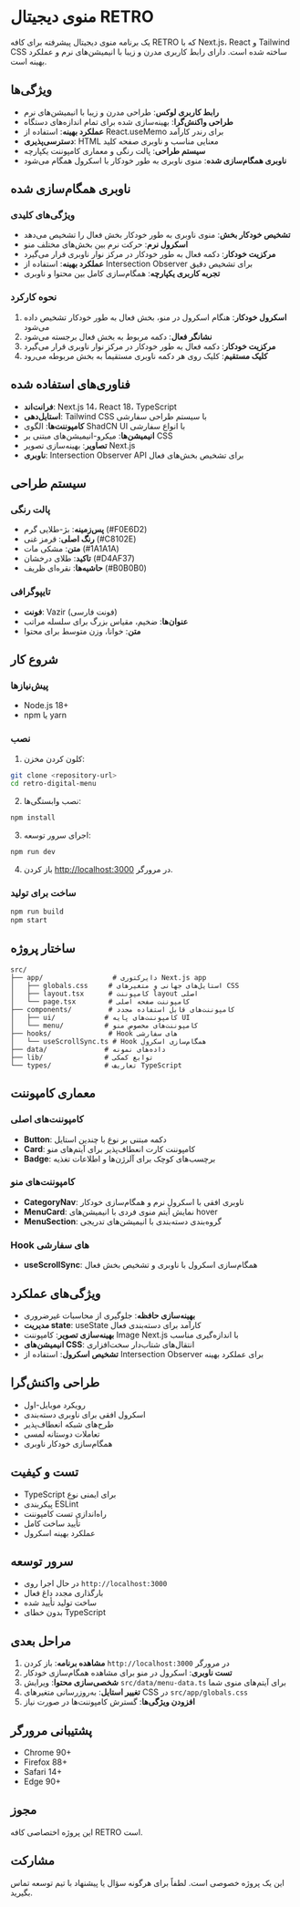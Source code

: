 # منوی دیجیتال RETRO

یک برنامه منوی دیجیتال پیشرفته برای کافه RETRO که با Next.js، React و Tailwind CSS ساخته شده است. دارای رابط کاربری مدرن و زیبا با انیمیشن‌های نرم و عملکرد بهینه است.

## ویژگی‌ها

- **رابط کاربری لوکس**: طراحی مدرن و زیبا با انیمیشن‌های نرم
- **طراحی واکنش‌گرا**: بهینه‌سازی شده برای تمام اندازه‌های دستگاه
- **عملکرد بهینه**: استفاده از React.useMemo برای رندر کارآمد
- **دسترسی‌پذیری**: HTML معنایی مناسب و ناوبری صفحه کلید
- **سیستم طراحی**: پالت رنگی و معماری کامپوننت یکپارچه
- **ناوبری همگام‌سازی شده**: منوی ناوبری به طور خودکار با اسکرول همگام می‌شود

## ناوبری همگام‌سازی شده

### ویژگی‌های کلیدی
- **تشخیص خودکار بخش**: منوی ناوبری به طور خودکار بخش فعال را تشخیص می‌دهد
- **اسکرول نرم**: حرکت نرم بین بخش‌های مختلف منو
- **مرکزیت خودکار**: دکمه فعال به طور خودکار در مرکز نوار ناوبری قرار می‌گیرد
- **عملکرد بهینه**: استفاده از Intersection Observer برای تشخیص دقیق
- **تجربه کاربری یکپارچه**: همگام‌سازی کامل بین محتوا و ناوبری

### نحوه کارکرد
1. **اسکرول خودکار**: هنگام اسکرول در منو، بخش فعال به طور خودکار تشخیص داده می‌شود
2. **نشانگر فعال**: دکمه مربوط به بخش فعال برجسته می‌شود
3. **مرکزیت خودکار**: دکمه فعال به طور خودکار در مرکز نوار ناوبری قرار می‌گیرد
4. **کلیک مستقیم**: کلیک روی هر دکمه ناوبری مستقیماً به بخش مربوطه می‌رود

## فناوری‌های استفاده شده

- **فرانت‌اند**: Next.js 14، React 18، TypeScript
- **استایل‌دهی**: Tailwind CSS با سیستم طراحی سفارشی
- **کامپوننت‌ها**: الگوی ShadCN UI با انواع سفارشی
- **انیمیشن‌ها**: میکرو-انیمیشن‌های مبتنی بر CSS
- **تصاویر**: بهینه‌سازی تصویر Next.js
- **ناوبری**: Intersection Observer API برای تشخیص بخش‌های فعال

## سیستم طراحی

### پالت رنگی
- **پس‌زمینه**: بژ-طلایی گرم (#F0E6D2)
- **رنگ اصلی**: قرمز غنی (#C8102E)
- **متن**: مشکی مات (#1A1A1A)
- **تاکید**: طلای درخشان (#D4AF37)
- **حاشیه‌ها**: نقره‌ای ظریف (#B0B0B0)

### تایپوگرافی
- **فونت**: Vazir (فونت فارسی)
- **عنوان‌ها**: ضخیم، مقیاس بزرگ برای سلسله مراتب
- **متن**: خوانا، وزن متوسط برای محتوا

## شروع کار

### پیش‌نیازها
- Node.js 18+
- npm یا yarn

### نصب

1. کلون کردن مخزن:
```bash
git clone <repository-url>
cd retro-digital-menu
```

2. نصب وابستگی‌ها:
```bash
npm install
```

3. اجرای سرور توسعه:
```bash
npm run dev
```

4. باز کردن [http://localhost:3000](http://localhost:3000) در مرورگر.

### ساخت برای تولید

```bash
npm run build
npm start
```

## ساختار پروژه

```
src/
├── app/                 # دایرکتوری Next.js app
│   ├── globals.css     # استایل‌های جهانی و متغیرهای CSS
│   ├── layout.tsx      # کامپوننت layout اصلی
│   └── page.tsx        # کامپوننت صفحه اصلی
├── components/         # کامپوننت‌های قابل استفاده مجدد
│   ├── ui/            # کامپوننت‌های پایه UI
│   └── menu/          # کامپوننت‌های مخصوص منو
├── hooks/              # Hook های سفارشی
│   └── useScrollSync.ts # Hook همگام‌سازی اسکرول
├── data/              # داده‌های نمونه
├── lib/               # توابع کمکی
└── types/             # تعاریف TypeScript
```

## معماری کامپوننت

### کامپوننت‌های اصلی
- **Button**: دکمه مبتنی بر نوع با چندین استایل
- **Card**: کامپوننت کارت انعطاف‌پذیر برای آیتم‌های منو
- **Badge**: برچسب‌های کوچک برای آلرژن‌ها و اطلاعات تغذیه

### کامپوننت‌های منو
- **CategoryNav**: ناوبری افقی با اسکرول نرم و همگام‌سازی خودکار
- **MenuCard**: نمایش آیتم منوی فردی با انیمیشن‌های hover
- **MenuSection**: گروه‌بندی دسته‌بندی با انیمیشن‌های تدریجی

### Hook های سفارشی
- **useScrollSync**: همگام‌سازی اسکرول با ناوبری و تشخیص بخش فعال

## ویژگی‌های عملکرد

- **بهینه‌سازی حافظه**: جلوگیری از محاسبات غیرضروری
- **مدیریت state**: useState کارآمد برای دسته‌بندی فعال
- **بهینه‌سازی تصویر**: کامپوننت Image Next.js با اندازه‌گیری مناسب
- **انیمیشن‌های CSS**: انتقال‌های شتاب‌دار سخت‌افزاری
- **تشخیص اسکرول**: استفاده از Intersection Observer برای عملکرد بهینه

## طراحی واکنش‌گرا

- رویکرد موبایل-اول
- اسکرول افقی برای ناوبری دسته‌بندی
- طرح‌های شبکه انعطاف‌پذیر
- تعاملات دوستانه لمسی
- همگام‌سازی خودکار ناوبری

## تست و کیفیت

- TypeScript برای ایمنی نوع
- پیکربندی ESLint
- راه‌اندازی تست کامپوننت
- تأیید ساخت کامل
- عملکرد بهینه اسکرول

## سرور توسعه

- در حال اجرا روی `http://localhost:3000`
- بارگذاری مجدد داغ فعال
- ساخت تولید تأیید شده
- بدون خطای TypeScript

## مراحل بعدی

1. **مشاهده برنامه**: باز کردن `http://localhost:3000` در مرورگر
2. **تست ناوبری**: اسکرول در منو برای مشاهده همگام‌سازی خودکار
3. **شخصی‌سازی محتوا**: ویرایش `src/data/menu-data.ts` برای آیتم‌های منوی شما
4. **تغییر استایل**: به‌روزرسانی متغیرهای CSS در `src/app/globals.css`
5. **افزودن ویژگی‌ها**: گسترش کامپوننت‌ها در صورت نیاز

## پشتیبانی مرورگر

- Chrome 90+
- Firefox 88+
- Safari 14+
- Edge 90+

## مجوز

این پروژه اختصاصی کافه RETRO است.

## مشارکت

این یک پروژه خصوصی است. لطفاً برای هرگونه سؤال یا پیشنهاد با تیم توسعه تماس بگیرید.
